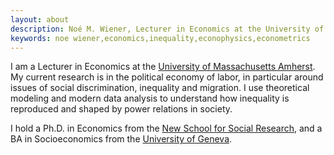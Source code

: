 ```yaml
---
layout: about
description: Noé M. Wiener, Lecturer in Economics at the University of Massachusetts Amherst
keywords: noe wiener,economics,inequality,econophysics,econometrics
---
```


I am a Lecturer in Economics at the [University of Massachusetts Amherst](http://www.umass.edu/economics/). My current research is in the political economy of labor, in particular around issues of social discrimination, inequality and migration. I use theoretical modeling and modern data analysis to understand how inequality is reproduced and shaped by power relations in society.

I hold a Ph.D. in Economics from the [New School for Social Research](http://www.newschool.edu/nssr/economics/), and a BA in Socioeconomics from the [University of Geneva](https://www.unige.ch/).
